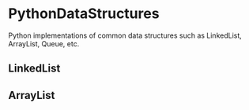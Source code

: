 # PythonDataStructures
Python implementations of common data structures such as LinkedList, ArrayList, Queue, etc.

## LinkedList



## ArrayList
